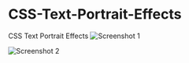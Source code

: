 # CSS-Text-Portrait-Effects

CSS Text Portrait Effects
![Screenshot 1](https://user-images.githubusercontent.com/88297426/147711801-a86dc7a7-86f2-42a3-ba6a-caac5327eeaa.png)



![Screenshot 2](https://user-images.githubusercontent.com/88297426/147711803-ae0f8f87-93a4-4e9a-b0aa-c7404ee2d37b.png)
